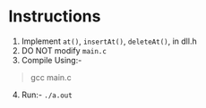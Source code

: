 # Instructions

1. Implement `at()`, `insertAt()`, `deleteAt()`, in dll.h
2. DO NOT modify `main.c`
3. Compile Using:-
> gcc main.c
4. Run:- `./a.out` 

